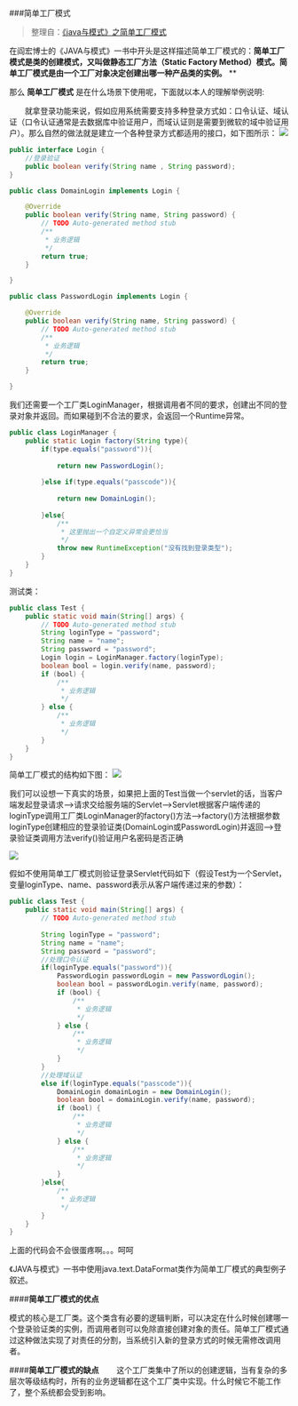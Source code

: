 ###简单工厂模式
>整理自：[《java与模式》之简单工厂模式](http://www.cnblogs.com/java-my-life/archive/2012/03/22/2412308.html)

在阎宏博士的《JAVA与模式》一书中开头是这样描述简单工厂模式的：**简单工厂模式是类的创建模式，又叫做静态工厂方法（Static Factory Method）模式。简单工厂模式是由一个工厂对象决定创建出哪一种产品类的实例。** **

那么 **简单工厂模式** 是在什么场景下使用呢，下面就以本人的理解举例说明:

　　就拿登录功能来说，假如应用系统需要支持多种登录方式如：口令认证、域认证（口令认证通常是去数据库中验证用户，而域认证则是需要到微软的域中验证用户）。那么自然的做法就是建立一个各种登录方式都适用的接口，如下图所示：
![](http://imglf1.nosdn.127.net/img/SU9HaFdjTlNlVmJ1eXNnaVlDM0cvampnVVFWTVM1bEVUdDhHbVg3eVp1TUdpTkFCLy9pUnlRPT0.png?imageView&thumbnail=500x0&quality=96&stripmeta=0&type=jpg)

```java
public interface Login {
    //登录验证
    public boolean verify(String name , String password);
}
```
```java
public class DomainLogin implements Login {

    @Override
    public boolean verify(String name, String password) {
        // TODO Auto-generated method stub
        /**
         * 业务逻辑
         */
        return true;
    }

}
```
```java
public class PasswordLogin implements Login {

    @Override
    public boolean verify(String name, String password) {
        // TODO Auto-generated method stub
        /**
         * 业务逻辑
         */
        return true;
    }

}
```

我们还需要一个工厂类LoginManager，根据调用者不同的要求，创建出不同的登录对象并返回。而如果碰到不合法的要求，会返回一个Runtime异常。

```java
public class LoginManager {
    public static Login factory(String type){
        if(type.equals("password")){
            
            return new PasswordLogin();
            
        }else if(type.equals("passcode")){
            
            return new DomainLogin();
            
        }else{
            /**
             * 这里抛出一个自定义异常会更恰当
             */
            throw new RuntimeException("没有找到登录类型");
        }
    }
}
```
测试类：
```java
public class Test {
    public static void main(String[] args) {
        // TODO Auto-generated method stub
        String loginType = "password";
        String name = "name";
        String password = "password";
        Login login = LoginManager.factory(loginType);
        boolean bool = login.verify(name, password);
        if (bool) {
            /**
             * 业务逻辑
             */
        } else {
            /**
             * 业务逻辑
             */
        }
    }
}
```
简单工厂模式的结构如下图：
![](http://imglf1.nosdn.127.net/img/SU9HaFdjTlNlVmJ1eXNnaVlDM0cvc0s1VzNYMXhZd2dSSnlLK1lHTEhXSDNWOGQ3ekFSTVBBPT0.png?imageView&thumbnail=500x0&quality=96&stripmeta=0&type=jpg)

我们可以设想一下真实的场景，如果把上面的Test当做一个servlet的话，当客户端发起登录请求——>请求交给服务端的Servlet——>Servlet根据客户端传递的loginType调用工厂类LoginManager的factory()方法——>factory()方法根据参数loginType创建相应的登录验证类(DomainLogin或PasswordLogin)并返回——>登录验证类调用方法verify()验证用户名密码是否正确

![](http://imglf.nosdn.127.net/img/SU9HaFdjTlNlVmJ1eXNnaVlDM0cvcXA0WS83cW9tTHFjQ1BXNmJjYy9YdDY3cVIzQUZLUmdBPT0.png?imageView&thumbnail=500x0&quality=96&stripmeta=0&type=jpg)

假如不使用简单工厂模式则验证登录Servlet代码如下（假设Test为一个Servlet，变量loginType、name、password表示从客户端传递过来的参数）：

```java
public class Test {
    public static void main(String[] args) {
        // TODO Auto-generated method stub
        
        String loginType = "password";
        String name = "name";
        String password = "password";
        //处理口令认证
        if(loginType.equals("password")){
            PasswordLogin passwordLogin = new PasswordLogin();
            boolean bool = passwordLogin.verify(name, password);
            if (bool) {
                /**
                 * 业务逻辑
                 */
            } else {
                /**
                 * 业务逻辑
                 */
            }
        }
        //处理域认证
        else if(loginType.equals("passcode")){
            DomainLogin domainLogin = new DomainLogin();
            boolean bool = domainLogin.verify(name, password);
            if (bool) {
                /**
                 * 业务逻辑
                 */
            } else {
                /**
                 * 业务逻辑
                 */
            }    
        }else{
            /**
             * 业务逻辑
             */
        }
    }
}
```

上面的代码会不会很蛋疼啊。。。呵呵

《JAVA与模式》一书中使用java.text.DataFormat类作为简单工厂模式的典型例子叙述。

####**简单工厂模式的优点**

模式的核心是工厂类。这个类含有必要的逻辑判断，可以决定在什么时候创建哪一个登录验证类的实例，而调用者则可以免除直接创建对象的责任。简单工厂模式通过这种做法实现了对责任的分割，当系统引入新的登录方式的时候无需修改调用者。

####**简单工厂模式的缺点**
　　这个工厂类集中了所以的创建逻辑，当有复杂的多层次等级结构时，所有的业务逻辑都在这个工厂类中实现。什么时候它不能工作了，整个系统都会受到影响。

